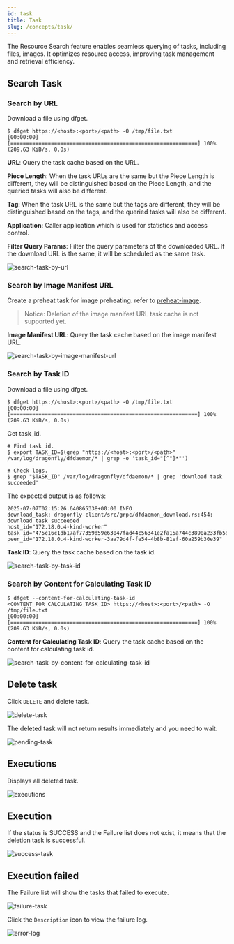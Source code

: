 ```yaml
---
id: task
title: Task
slug: /concepts/task/
---
```


The Resource Search feature enables seamless querying of tasks, including files, images. It optimizes resource access, improving task management and retrieval efficiency.

## Search Task

### Search by URL

Download a file using dfget.

```shell
$ dfget https://<host>:<port>/<path> -O /tmp/file.txt
[00:00:00] [============================================================] 100% (209.63 KiB/s, 0.0s)
```

**URL**: Query the task cache based on the URL.

**Piece Length**: When the task URLs are the same but the Piece Length is different,
they will be distinguished based on the Piece Length, and the queried tasks will also be different.

**Tag**: When the task URL is the same but the tags are different,
they will be distinguished based on the tags, and the queried tasks will also be different.

**Application**: Caller application which is used for statistics and access control.

**Filter Query Params**: Filter the query parameters of the downloaded URL.
If the download URL is the same, it will be scheduled as the same task.

![search-task-by-url](../resource/advanced-guides/web-console/resource/task/search-task-by-url.png)

### Search by Image Manifest URL

Create a preheat task for image preheating. refer to [preheat-image](../advanced-guides/web-console/job/preheat.md#preheat-image).

> Notice: Deletion of the image manifest URL task cache is not supported yet.

**Image Manifest URL**: Query the task cache based on the image manifest URL.

![search-task-by-image-manifest-url](../resource/advanced-guides/web-console/resource/task/search-task-by-image-manifest-url.png)

### Search by Task ID

Download a file using dfget.

```shell
$ dfget https://<host>:<port>/<path> -O /tmp/file.txt
[00:00:00] [============================================================] 100% (209.63 KiB/s, 0.0s)
```

Get task_id.

```shell
# Find task id.
$ export TASK_ID=$(grep "https://<host>:<port>/<path>" /var/log/dragonfly/dfdaemon/* | grep -o 'task_id="[^"]*"')

# Check logs.
$ grep "$TASK_ID" /var/log/dragonfly/dfdaemon/* | grep 'download task succeeded'
```

The expected output is as follows:

```shell
2025-07-07T02:15:26.640865338+00:00 INFO
download_task: dragonfly-client/src/grpc/dfdaemon_download.rs:454: download task succeeded
host_id="172.18.0.4-kind-worker"
task_id="475c16c1db17af77359d59e63047fad44c56341e2fa15a744c3890a233fb5852"
peer_id="172.18.0.4-kind-worker-3aa79d4f-fe54-4b8b-81ef-60a259b30e39"
```

**Task ID**: Query the task cache based on the task id.

![search-task-by-task-id](../resource/advanced-guides/web-console/resource/task/search-task-by-task-id.png)

### Search by Content for Calculating Task ID

```shell
$ dfget --content-for-calculating-task-id <CONTENT_FOR_CALCULATING_TASK_ID> https://<host>:<port>/<path> -O /tmp/file.txt
[00:00:00] [============================================================] 100% (209.63 KiB/s, 0.0s)
```

**Content for Calculating Task ID**: Query the task cache based on the content for calculating task id.

![search-task-by-content-for-calculating-task-id](../resource/advanced-guides/web-console/resource/task/search-task-by-content-for-calculating-task-id.png)

## Delete task

Click `DELETE` and delete task.

![delete-task](../resource/advanced-guides/web-console/resource/task/delete-task.png)

The deleted task will not return results immediately and you need to wait.

![pending-task](../resource/advanced-guides/web-console/resource/task/pending-task.png)

## Executions

Displays all deleted task.

![executions](../resource/advanced-guides/web-console/resource/task/executions.png)

## Execution

If the status is SUCCESS and the Failure list does not exist, it means that the deletion task is successful.

![success-task](../resource/advanced-guides/web-console/resource/task/success-task.png)

## Execution failed

The Failure list will show the tasks that failed to execute.

![failure-task](../resource/advanced-guides/web-console/resource/task/failure-task.png)

Click the `Description` icon to view the failure log.

![error-log](../resource/advanced-guides/web-console/resource/task/error-log.png)
